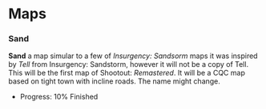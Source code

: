 # Maps
### Sand
**Sand** a map simular to a few of _Insurgency: Sandsorm_ maps it was inspired by _Tell_ from Insurgency: Sandstorm, however it will not be a copy of Tell. This will be the first map of Shootout: _Remastered_. It will be a CQC map based on tight town with incline roads. The name might change.
- Progress: 10% Finished

